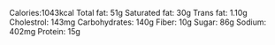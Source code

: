 Calories:1043kcal
Total fat: 51g
  Saturated fat: 30g
  Trans fat: 1.10g
Cholestrol: 143mg
Carbohydrates: 140g
Fiber: 10g
Sugar: 86g
Sodium: 402mg
Protein: 15g